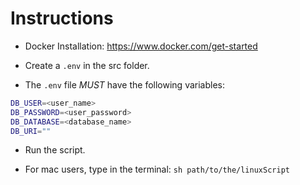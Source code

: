 # Instructions

- Docker Installation: <https://www.docker.com/get-started>

- Create a ``` .env ``` in the src folder.

- The ``` .env ``` file *MUST* have the following variables:

```bash
DB_USER=<user_name>
DB_PASSWORD=<user_password>
DB_DATABASE=<database_name>
DB_URI=""
```

- Run the script.

- For mac users, type in the terminal: ``` sh path/to/the/linuxScript ```
